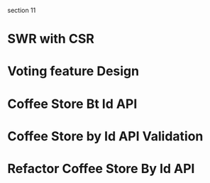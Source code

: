 section 11

# SWR with CSR
>
# Voting feature Design
> 
# Coffee Store Bt Id API 
>
# Coffee Store by Id API Validation
>
# Refactor Coffee Store By Id API